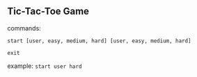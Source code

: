 ## Tic-Tac-Toe Game

commands:
	
`start [user, easy, medium, hard] [user, easy, medium, hard]`
	
`exit`


example:
	`start user hard`